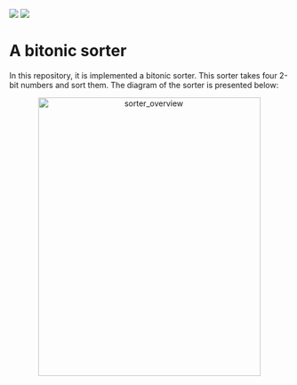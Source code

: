 ![](../../workflows/gds/badge.svg) ![](../../workflows/docs/badge.svg)

#  A bitonic sorter
In this repository, it is implemented a bitonic sorter. This sorter takes four 2-bit numbers and sort them. The diagram of the sorter is presented below:
<p align="center">
<img width="400" height="500" alt="sorter_overview" src="[https://github.com/Vasitito/Bitonic_sorter/assets/91189945/07141af8-df97-4630-9ce5-4cf264d96104">
</p>
